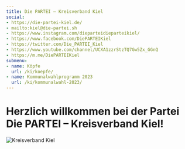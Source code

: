 ```yaml
---
title: Die PARTEI – Kreisverband Kiel
social:
- https://die-partei-kiel.de/
- mailto:kiel@die-partei.sh
- https://www.instagram.com/dieparteidieparteikiel/
- https://www.facebook.com/DiePARTEIKiel
- https://twitter.com/Die_PARTEI_Kiel
- https://www.youtube.com/channel/UCXA1zzrStzTQ7Gw5Zx_GGnQ
- https://m.me/DiePARTEIKiel
submenu:
- name: Köpfe
  url: /ki/koepfe/
- name: Kommunalwahlprogramm 2023
  url: /ki/kommunalwahl-2023/
---
```


# Herzlich willkommen bei der Partei Die PARTEI &ndash; Kreisverband Kiel!

![Kreisverband Kiel](/ki/header.jpg "Kreisverband Kiel")

